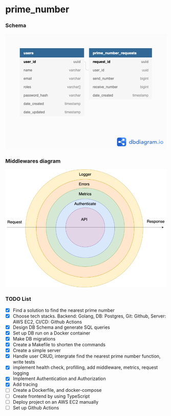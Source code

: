 # prime_number

### Schema

<img src="./Prime number .png">


### Middlewares diagram

<img src="./middlewares.png">

### TODO List

- [x] Find a solution to find the nearest prime number
- [x] Choose tech stacks. Backend: Golang, DB: Postgres, Git: Github, Server: AWS EC2, CI/CD: Github Actions
- [x] Design DB Schema and generate SQL queries
- [x] Set up DB run on a Docker container
- [x] Make DB migrations
- [x] Create a Makefile to shorten the commands
- [x] Create a simple server
- [x] Handle user CRUD, intergrate find the nearest prime number function, write tests
- [x] implement health check, profilling, add middleware, metrics, request logging
- [x] Implement Authentication and Authorization
- [x] Add tracing
- [ ] Create a Dockerfile, and docker-compose 
- [ ] Create frontend by using TypeScript 
- [ ] Deploy project on an AWS EC2 manually
- [ ] Set up Github Actions
